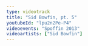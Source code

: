 ```yaml
---
type: videotrack
title: "Sid Bowfin, pt. 5"
youtubeId: "lpu2n2Pe-P4"
videoevents: "Spoffin 2013"
videoartists: ["Sid Bowfin"]
---
```

